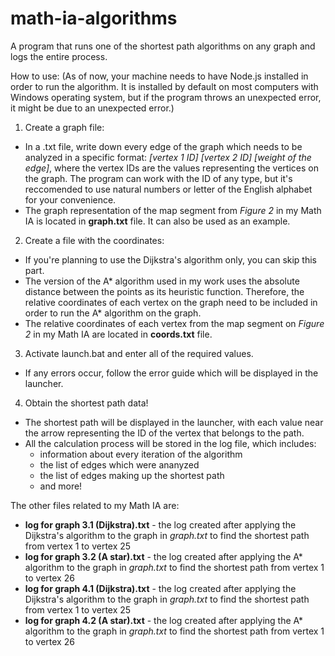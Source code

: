 # math-ia-algorithms
A program that runs one of the shortest path algorithms on any graph and logs the entire process.

How to use:
(As of now, your machine needs to have Node.js installed in order to run the algorithm. It is installed by default on most computers with Windows operating system, but if the program throws an unexpected error, it might be due to an unexpected error.)
1. Create a graph file:
 - In a .txt file, write down every edge of the graph which needs to be analyzed in a specific format: *[vertex 1 ID]* *[vertex 2 ID]* *[weight of the edge]*, where the vertex IDs are the values representing the vertices on the graph. The program can work with the ID of any type, but it's reccomended to use natural numbers or letter of the English alphabet for your convenience.
 - The graph representation of the map segment from *Figure 2* in my Math IA is located in **graph.txt** file. It can also be used as an example.
2. Create a file with the coordinates:
 - If you're planning to use the Dijkstra's algorithm only, you can skip this part.
 - The version of the A* algorithm used in my work uses the absolute distance between the points as its heuristic function. Therefore, the relative coordinates of each vertex on the graph need to be included in order to run the A* algorithm on the graph.
- The relative coordinates of each vertex from the map segment on *Figure 2* in my Math IA are located in **coords.txt** file.
3. Activate launch.bat and enter all of the required values.
 - If any errors occur, follow the error guide which will be displayed in the launcher.
4. Obtain the shortest path data!
 - The shortest path will be displayed in the launcher, with each value near the arrow representing the ID of the vertex that belongs to the path.
 - All the calculation process will be stored in the log file, which includes:
   - information about every iteration of the algorithm
   - the list of edges which were ananyzed
   - the list of edges making up the shortest path
   - and more!

The other files related to my Math IA are:
 - **log for graph 3.1 (Dijkstra).txt** - the log created after applying the Dijkstra's algorithm to the graph in *graph.txt* to find the shortest path from vertex 1 to vertex 25
 - **log for graph 3.2 (A star).txt** - the log created after applying the A* algorithm to the graph in *graph.txt* to find the shortest path from vertex 1 to vertex 26
 - **log for graph 4.1 (Dijkstra).txt** - the log created after applying the Dijkstra's algorithm to the graph in *graph.txt* to find the shortest path from vertex 1 to vertex 25
 - **log for graph 4.2 (A star).txt** - the log created after applying the A* algorithm to the graph in *graph.txt* to find the shortest path from vertex 1 to vertex 26

